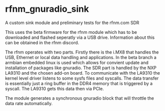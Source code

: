 # rfnm_gnuradio_sink
A custom sink module and preliminary tests for the rfnm.com SDR 

This uses the beta firmware for the rfnm module which has to be downloaded and flashed seperatly via a USB drive. Information about this can be obtained in the rfnm discord.

The rfnm operates with two parts. Firstly there is the i.MX8 that handles the USB, Ethernet or local data handling and applications. 
In the beta branch a armbian embedded linux is used which allows for convient update and installation of packages like gnuradio.
The SDR part is handled by the NXP LA9310 and the chosen add-on board. To communicate with the LA9310 the kernel level driver listens to some
sysfs files and syscalls. The data transfer is essentially just a ring buffer in the DDR4 memory that is triggered by a syscall. The LA9310 gets this data then via PCIe.

The module generates a synchronous gnuradio block that will throttle the data rate automatically.